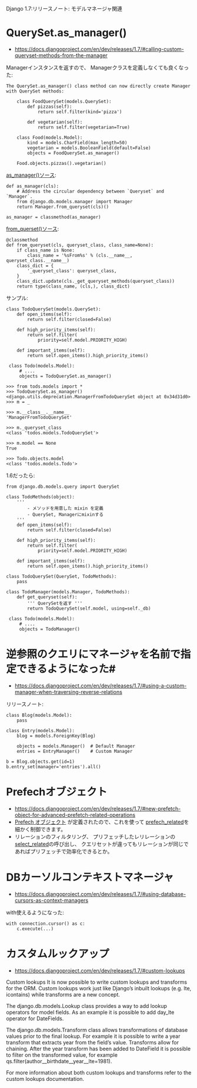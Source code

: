 Django 1.7:リリースノート: モデルマネージャ関連


# QuerySet.as_manager() #

- https://docs.djangoproject.com/en/dev/releases/1.7/#calling-custom-queryset-methods-from-the-manager

Managerインスタンスを返すので、
Managerクラスを定義しなくても良くなった:

    The QuerySet.as_manager() class method can now directly create Manager 
    with QuerySet methods:

        class FoodQuerySet(models.QuerySet):
            def pizzas(self):
                return self.filter(kind='pizza')
        
            def vegetarian(self):
                return self.filter(vegetarian=True)
        
        class Food(models.Model):
            kind = models.CharField(max_length=50)
            vegetarian = models.BooleanField(default=False)
            objects = FoodQuerySet.as_manager()
        
        Food.objects.pizzas().vegetarian()

[as_manager()ソース](https://github.com/django/django/blob/master/django/db/models/query.py#L66):

    def as_manager(cls):
        # Address the circular dependency between `Queryset` and `Manager`.
        from django.db.models.manager import Manager
        return Manager.from_queryset(cls)()
 
    as_manager = classmethod(as_manager)


[from_querset()ソース](https://github.com/django/django/blob/master/django/db/models/manager.py#L106):

    @classmethod
    def from_queryset(cls, queryset_class, class_name=None):
        if class_name is None:
            class_name = '%sFrom%s' % (cls.__name__, queryset_class.__name__)
        class_dict = { 
            '_queryset_class': queryset_class,
        }   
        class_dict.update(cls._get_queryset_methods(queryset_class))
        return type(class_name, (cls,), class_dict)


サンプル:

    class TodoQuerySet(models.QuerySet):
        def open_items(self):
            return self.filter(closed=False)
    
        def high_priority_items(self):
            return self.filter(
                priority=self.model.PRIORITY_HIGH)
    
        def important_items(self):
            return self.open_items().high_priority_items()

     class Todo(models.Model):
         # ....
         objects = TodoQuerySet.as_manager()
     
    >>> from tods.models import *
    >>> TodoQuerySet.as_manager()
    <django.utils.deprecation.ManagerFromTodoQuerySet object at 0x34d31d0>
    >>> m = _
    
    >>> m.__class__.__name__
    'ManagerFromTodoQuerySet' 

    >>> m._queryset_class
    <class 'todos.models.TodoQuerySet'>

    >>> m.model == None
    True

    >>> Todo.objects.model
    <class 'todos.models.Todo'>


1.6だったら:

    from django.db.models.query import QuerySet

    class TodoMethods(object):
        ''' 
            - メソッドを用意した mixin を定義
            - QuerySet, Managerにmixinする
        '''
        def open_items(self):
            return self.filter(closed=False)

        def high_priority_items(self):
            return self.filter(
                priority=self.model.PRIORITY_HIGH)

        def important_items(self):
            return self.open_items().high_priority_items()

    class TodoQuerySet(QuerySet, TodoMethods):
        pass

    class TodoManager(models.Manager, TodoMethods):
        def get_queryset(self):
            ''' QuerySetを返す '''
            return TodoQuerySet(self.model, using=self._db)

     class Todo(models.Model):
         # ....
         objects = TodoManager()


# 逆参照のクエリにマネージャを名前で指定できるようになった#

- https://docs.djangoproject.com/en/dev/releases/1.7/#using-a-custom-manager-when-traversing-reverse-relations

リリースノート:

    class Blog(models.Model):
        pass
    
    class Entry(models.Model):
        blog = models.ForeignKey(Blog)
    
        objects = models.Manager()  # Default Manager
        entries = EntryManager()    # Custom Manager
    
    b = Blog.objects.get(id=1)
    b.entry_set(manager='entries').all()


# Prefechオブジェクト # 

- https://docs.djangoproject.com/en/dev/releases/1.7/#new-prefetch-object-for-advanced-prefetch-related-operations
- [Prefech オブジェクト](https://docs.djangoproject.com/en/dev/ref/models/queries/#django.db.models.Prefetch)
  が定義されたので、これを使って
  [prefech_related](https://docs.djangoproject.com/en/dev/ref/models/querysets/#django.db.models.query.QuerySet.prefetch_related)を細かく制御できます。
- リレーションのフィルタリング、 
  プリフェッチしたレリレーションの[select_related](https://docs.djangoproject.com/en/dev/ref/models/querysets/#django.db.models.query.QuerySet.select_related)の呼び出し、 クエリセットが違ってもリレーションが同じであればプリフェッチで効率化できるとか。



# DBカーソルコンテキストマネージャ #

- https://docs.djangoproject.com/en/dev/releases/1.7/#using-database-cursors-as-context-managers

with使えるようになった:

    with connection.cursor() as c:
        c.execute(...)

# カスタムルックアップ #

- https://docs.djangoproject.com/en/dev/releases/1.7/#custom-lookups

Custom lookups
It is now possible to write custom lookups and transforms for the ORM. Custom lookups work just like Django’s inbuilt lookups (e.g. lte, icontains) while transforms are a new concept.

The django.db.models.Lookup class provides a way to add lookup operators for model fields. As an example it is possible to add day_lte operator for DateFields.

The django.db.models.Transform class allows transformations of database values prior to the final lookup. For example it is possible to write a year transform that extracts year from the field’s value. Transforms allow for chaining. After the year transform has been added to DateField it is possible to filter on the transformed value, for example qs.filter(author__birthdate__year__lte=1981).

For more information about both custom lookups and transforms refer to the custom lookups documentation.


